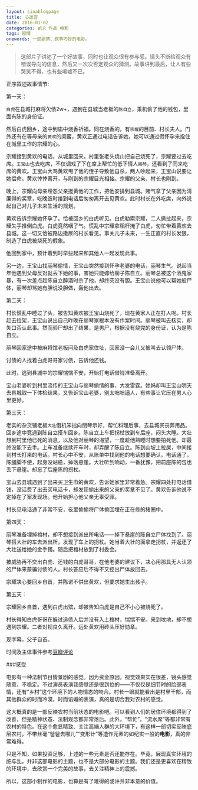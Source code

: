 ```yaml
---
layout: sinablogpage
title: 心迷宫
date: 2016-01-02
categories: WLR 作品 电影
tags: 剧情
onewords: 一部剧情、叙事巧妙的电影。
---
```

> 这部片子讲述了一个好故事，同时也让观众很有参与感。镜头不断给观众有错误导向的信息，然后又一次次否定观众的猜测。故事讲到最后，让人有些哭笑不得，也有些唏嘘不已。

正序叙述故事情节:

第一天：

`白虎`在县城打麻将欠债2w+，遇到在县城当老板的`陈自立`，乘机偷了他的钱包，里面有陈的身份证。

然后白虎回乡，途中到庙中烧香祈福。同在烧香的，有`宗耀`的目前、村长夫人。门外还有在等母亲的`黄欢`的闺蜜，黄欢正通过电话告诉她，她可以通过假怀孕来拴住在城里工作的宗耀的心。

宗耀接到黄欢的电话，从城里回来。村里张老头烧山把自己烧死了，宗耀要过去吃席。`王宝山`也去吃席，不仅调戏了下在席上帮忙的低下情人`丽琴`，还看到了同来吃席的黄欢。王宝山大骂黄欢甩了他的侄子导致他自杀，两人吵起来，王宝山说要让她偿命。黄欢悻悻离开，与刚到的宗耀目光相接。宗耀的父亲、村长也刚到。

晚上，宗耀向母亲埋怨父亲搅黄他的工作，把他安排到县城。赌气拿了父亲因为清廉得的奖章，吃晚饭时接到电话后匆匆离开去见黄欢。此时村长在外吃席，向外说起自己对儿子未来生活的规划。

黄欢告诉宗耀她怀孕了。恰被回乡的白虎听见。白虎勒索宗耀，二人撕扯起来，宗耀失手推倒白虎。白虎竟然咽了气。慌乱中宗耀拿稻杆掩了白虎，匆忙带着黄欢去县城。这一切又恰被路边撒尿的村长看见。事关儿子未来，一生正直的村长发狠，制造了白虎被烧死的假象。

他回到家中，预计着到时早些起来和其他人一起发现此事。

另一边，王宝山找丽琴偷情，王宝山突然接到怀孕老婆的电话，丽琴生气。说起当年他遇到父母反对就丢下她的事，害她只能嫁给瘸子陈自立。丽琴总被这个酒鬼家暴，有一次差点趁陈自立醉酒时杀了他，却终究没有胆。王宝山说他可以帮她般尸体，丽琴却骂她有胆说没胆做，轰他出去。

第二天：

村长慌乱中睡过了头，被告知黄欢被王宝山烧死了，现在黄家人正在打人呢。村长赶去拉架，王宝山说出自己昨晚在丽琴家根本没有作案时间。丽琴被叫去核实，却矢口否认此事。然而验尸却出了结果，是男尸，根据没有烧完的身份证，认为是陈自立。

丽琴回家途中被麻将馆老板问及白虎家住址，回家没一会儿又被叫去认领尸体。

讨债的人找着白虎哥哥家讨债，告诉他还钱。

此时，逃到县城中的宗耀惴惴不安，开始打电话借钱准备离开。

宝山老婆听到村里流传的王宝山与丽琴偷情的事，大发雷霆。她妈却叫王宝山明天去县城取一下体检结果，又告诉宝山老婆，别太咄咄逼人，有些事让它压在男人心里更好。

第三天：

老实的杂货铺老板`大壮`借机笨拙向丽琴示好，帮忙料理后事，去县城买丧葬用品。回乡途中竟遇到陈自立搭车回乡。陈自立上车把拐杖放到车后座，闷头大睡。大壮想到村里他已死的消息，以及他对丽琴的渴望，一度趁他熟睡时想要拍死他。却最终没能下去手。上车准备继续开车时，却弄醒了陈自立。陈到山坡上拉屎，中间接到村长打来的电话。村长心中不安，从账单中找到他的电话想要确认。电话通了，陈腿脚不便，起身没站稳，掉落悬崖。大壮听到响动，一番犹豫，把前座陈的包也丢下悬崖。却忘了后座陈的拐杖。

宝山去县城遇到了出来买卫生巾的黄欢，告诉她家里非常着急。宗耀四处打电话借钱，没话费了出去买电话卡，却发现偷出来的父亲的奖章不见了。黄欢告诉他说不定掉在了案发现场。他开始担心他父亲无辜受罪。

村长见电话通了非常不安，夜里偷偷将尸体偷回埋在正在修的猪圈中。


第四天：

丽琴准备埋掉棺材，却不想接到派出所电话——掉下悬崖的陈自立尸体找到了。丽琴搭大壮的车去派出所，发现了车上的拐杖。她当着大壮的面拿走拐杖，并返还了大壮送给她的金手镯。随后把棺材放到了村委会。

被威胁再不交出白虎、还钱的白虎哥哥，在他老婆的建议下，决心用那具无人认领的尸体来蒙骗讨债的人。村长答应后不得不又挖出尸体放回去。

宗耀决心要回乡自首，并陈诺不供出黄欢，但要求她生出孩子。

第五天：

宗耀回乡自首，遇到白虎出殡，却被告知白虎是自己不小心被烧死了。

村长得知白虎哥哥在躲过追债人后并没有入土棺材，惴惴不安。来到坟地，却不想遇到宗耀。二者对视良久离开。远处黄欢用砖头压好勋章。

现字幕，父子自首。

时间及主体事件参考[豆瓣评论](http://movie.douban.com/review/7627522/)


###感受

电影有一种法制节目情景剧的感觉。因为资金原因，视觉效果实在很差，镜头感觉随意，不稳定。不过演员表演我感觉还是很到位的——不仅仅是细节时的脸部表情，还有“乡村”这个环境下的人物情态的吻合。村长一眼就能看出是村里干部，而其他群众的时而冷漠，时而谄媚的表演，真的是切合我对农村的感觉。

这大概真的是一部反映农村当前状态的电影吧。可以看到人们的居住环境都得到了改善，但是精神状态、法制观念都非常落后。此外，“帮忙”，“流水席”等都非常有农村的特色。在这个愈显精致、关注高端人群的大环境下，有这样一部切实反映底层农村，不带丝毫“爸爸去哪儿”“变形计”等造作元素的如纪实一般的**电影**，真的非常难得。

只是不知，如果投资足够，上述的一些元素是否还能存在。毕竟，展现真实环境的脏与乱，并非这部电影的主题，也不是大部分电影的主题。我们还是更喜欢在精致的环境中，去欣赏一个完美的故事，去关注精神上的震撼。

所以，这部小制作的电影，也算是有了难得的或许并非本意的价值。